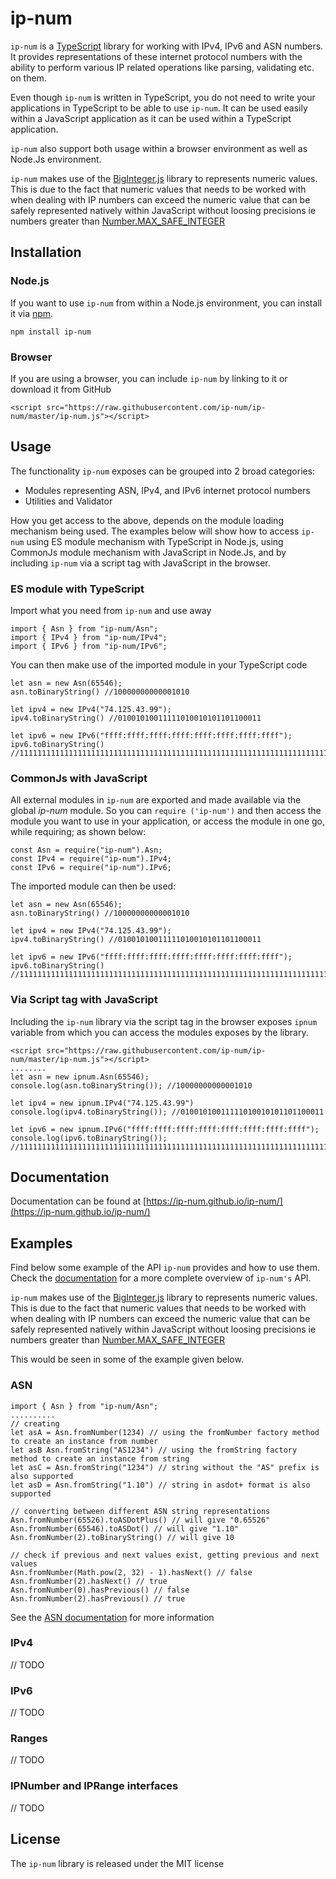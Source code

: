 ip-num
================
`ip-num` is a [TypeScript](https://www.typescriptlang.org/) library for working with IPv4, IPv6 and ASN numbers. It provides representations of these 
internet protocol numbers with the ability to perform various IP related operations like parsing, validating etc. on 
them.

Even though `ip-num` is written in TypeScript, you do not need to write your applications in TypeScript to be able to
 use `ip-num`. It can be used easily within a JavaScript application as it can be used within a TypeScript application. 

`ip-num` also support both usage within a browser environment as well as Node.Js environment.

`ip-num` makes use of the [BigInteger.js](https://github.com/peterolson/BigInteger.js/) library to represents numeric values. This is due to the fact that numeric 
values that needs to be worked with when dealing with IP numbers can exceed the numeric value that can be safely represented natively within JavaScript without loosing precisions ie numbers greater than 
[Number.MAX_SAFE_INTEGER](https://developer.mozilla.org/en-US/docs/Web/JavaScript/Reference/Global_Objects/Number/MAX_SAFE_INTEGER)
 

Installation
----------------

### Node.js
If you want to use `ip-num` from within a Node.js environment, you can install it via [npm](https://npmjs.org/).

```npm install ip-num```

### Browser
If you are using a browser, you can include `ip-num` by linking to it or download it from GitHub

```<script src="https://raw.githubusercontent.com/ip-num/ip-num/master/ip-num.js"></script>```

Usage
------------------

The functionality `ip-num` exposes can be grouped into 2 broad categories:
* Modules representing ASN, IPv4, and IPv6 internet protocol numbers
* Utilities and Validator 

How you get access to the above, depends on the module loading mechanism being used. The examples below will show how
 to access `ip-num` using ES module mechanism with TypeScript in Node.js, using CommonJs module mechanism with 
 JavaScript in Node.Js, and by including `ip-num` via a script tag with JavaScript in the browser.

### ES module with TypeScript

Import what you need from `ip-num` and use away

```
import { Asn } from "ip-num/Asn";
import { IPv4 } from "ip-num/IPv4";
import { IPv6 } from "ip-num/IPv6";
```

You can then make use of the imported module in your TypeScript code

```
let asn = new Asn(65546);
asn.toBinaryString() //10000000000001010

let ipv4 = new IPv4("74.125.43.99");
ipv4.toBinaryString() //01001010011111010010101101100011

let ipv6 = new IPv6("ffff:ffff:ffff:ffff:ffff:ffff:ffff:ffff");
ipv6.toBinaryString() //11111111111111111111111111111111111111111111111111111111111111111111111111111111111111111111111111111111111111111111111111111111
```

### CommonJs with JavaScript

All external modules in `ip-num` are exported and made available via the global _ip-num_ module. So you can `require
('ip-num')` and then access the module you want to use in your application, or access the module in one go, while 
requiring; as shown below:

```
const Asn = require("ip-num").Asn;
const IPv4 = require("ip-num").IPv4;
const IPv6 = require("ip-num").IPv6;
```

The imported module can then be used:

```
let asn = new Asn(65546);
asn.toBinaryString() //10000000000001010

let ipv4 = new IPv4("74.125.43.99");
ipv4.toBinaryString() //01001010011111010010101101100011

let ipv6 = new IPv6("ffff:ffff:ffff:ffff:ffff:ffff:ffff:ffff");
ipv6.toBinaryString() //11111111111111111111111111111111111111111111111111111111111111111111111111111111111111111111111111111111111111111111111111111111
```

### Via Script tag with JavaScript

Including the `ip-num` library via the script tag in the browser exposes `ipnum` variable from which you can access 
the modules exposes by the library.

```
<script src="https://raw.githubusercontent.com/ip-num/ip-num/master/ip-num.js"></script>
........
let asn = new ipnum.Asn(65546);
console.log(asn.toBinaryString()); //10000000000001010

let ipv4 = new ipnum.IPv4("74.125.43.99")
console.log(ipv4.toBinaryString()); //01001010011111010010101101100011

let ipv6 = new ipnum.IPv6("ffff:ffff:ffff:ffff:ffff:ffff:ffff:ffff");
console.log(ipv6.toBinaryString()); //11111111111111111111111111111111111111111111111111111111111111111111111111111111111111111111111111111111111111111111111111111111

```

Documentation
------------------
Documentation can be found at [https://ip-num.github.io/ip-num/](https://ip-num.github.io/ip-num/)

Examples
------------------
Find below some example of the API `ip-num` provides and how to use them. Check the [documentation](https://ip-num.github.io/ip-num/) for a more complete
 overview of `ip-num's` API.

`ip-num` makes use of the [BigInteger.js](https://github.com/peterolson/BigInteger.js/) library to represents numeric values. This is due to the fact that numeric 
values that needs to be worked with when dealing with IP numbers can exceed the numeric value that can be safely represented natively within JavaScript without loosing precisions ie numbers greater than 
[Number.MAX_SAFE_INTEGER](https://developer.mozilla.org/en-US/docs/Web/JavaScript/Reference/Global_Objects/Number/MAX_SAFE_INTEGER)

This would be seen in some of the example given below.
 
### ASN
```
import { Asn } from "ip-num/Asn";
..........
// creating
let asA = Asn.fromNumber(1234) // using the fromNumber factory method to create an instance from number
let asB Asn.fromString("AS1234") // using the fromString factory method to create an instance from string
let asC = Asn.fromString("1234") // string without the "AS" prefix is also supported
let asD = Asn.fromString("1.10") // string in asdot+ format is also supported

// converting between different ASN string representations
Asn.fromNumber(65526).toASDotPlus() // will give "0.65526"
Asn.fromNumber(65546).toASDot() // will give "1.10"
Asn.fromNumber(2).toBinaryString() // will give 10

// check if previous and next values exist, getting previous and next values
Asn.fromNumber(Math.pow(2, 32) - 1).hasNext() // false
Asn.fromNumber(2).hasNext() // true
Asn.fromNumber(0).hasPrevious() // false
Asn.fromNumber(2).hasPrevious() // true

```

See the [ASN documentation](https://ip-num.github.io/ip-num/classes/_asn_.asn.html) for more information

### IPv4
// TODO
### IPv6
// TODO
### Ranges
// TODO
### IPNumber and IPRange interfaces
// TODO

License
------------------
The `ip-num` library is released under the MIT license